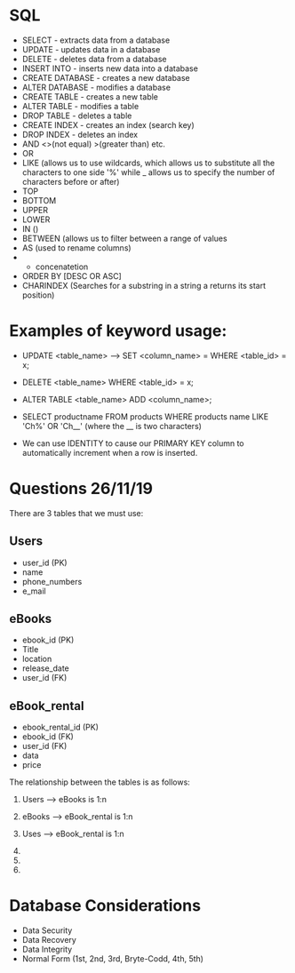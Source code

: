 # SQL
- SELECT - extracts data from a database
- UPDATE - updates data in a database
- DELETE - deletes data from a database
- INSERT INTO - inserts new data into a database
- CREATE DATABASE - creates a new database
- ALTER DATABASE - modifies a database
- CREATE TABLE - creates a new table
- ALTER TABLE - modifies a table
- DROP TABLE - deletes a table
- CREATE INDEX - creates an index (search key)
- DROP INDEX - deletes an index
- AND <>(not equal) >(greater than) etc.
- OR
- LIKE (allows us to use wildcards, which allows us to substitute all the characters to one side '%' while  _ allows us to specify the number of characters before or after)
- TOP
- BOTTOM
- UPPER
- LOWER
- IN ()
- BETWEEN (allows us to filter between a range of values
- AS (used to rename columns)
- + concenatetion
- ORDER BY [DESC OR ASC]
- CHARINDEX (Searches for a substring in a string a returns its start position)


# Examples of keyword usage:
- UPDATE <table_name> --> SET <column_name> = <what I want to replace it with> WHERE <table_id> = x;

- DELETE <table_name> WHERE <table_id> = x;

- ALTER TABLE <table_name> ADD <column_name>;

- SELECT productname FROM products WHERE products name LIKE 'Ch%' OR 'Ch__' (where the __ is two characters)

- We can use IDENTITY to cause our PRIMARY KEY column to automatically increment when a row is inserted.

# Questions 26/11/19

There are 3 tables that we must use:

## Users
- user_id (PK)
- name
- phone_numbers
- e_mail

## eBooks
- ebook_id (PK)
- Title
- location
- release_date
- user_id (FK)

## eBook_rental
- ebook_rental_id (PK)
- ebook_id (FK)
- user_id (FK)
- data
- price

The relationship between the tables is as follows:

1. Users --> eBooks is 1:n
2. eBooks --> eBook_rental is 1:n
3. Uses --> eBook_rental is 1:n

1.

2.

3.

# Database Considerations
- Data Security
- Data Recovery
- Data Integrity
- Normal Form (1st, 2nd, 3rd, Bryte-Codd, 4th, 5th)
